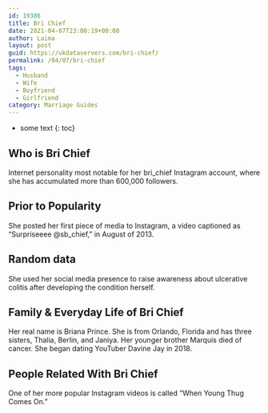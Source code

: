 ```yaml
---
id: 19386
title: Bri Chief
date: 2021-04-07T23:00:19+00:00
author: Laima
layout: post
guid: https://ukdataservers.com/bri-chief/
permalink: /04/07/bri-chief
tags:
  - Husband
  - Wife
  - Boyfriend
  - Girlfriend
category: Marriage Guides
---
```


* some text
{: toc}


## Who is Bri Chief
                  
                  
                  
Internet personality most notable for her bri_chief Instagram account, where she has accumulated more than 600,000 followers.
                  
              
            
              
            
                
                
                
## Prior to Popularity
                  
                  
                  
She posted her first piece of media to Instagram, a video captioned as &#8220;Surpriseeee @sb_chief,&#8221; in August of 2013.
                  
              
            
              
            
                
                
                
## Random data
                  
                  
                  
She used her social media presence to raise awareness about ulcerative colitis after developing the condition herself.
                  
              
            
              
            
                
                
                
## Family & Everyday Life of Bri Chief
                  
                  
                  
Her real name is Briana Prince. She is from Orlando, Florida and has three sisters, Thalia, Berlin, and Janiya. Her younger brother Marquis died of cancer. She began dating YouTuber Davine Jay in 2018.
                  
              
            
              
            
                
                
                
## People Related With Bri Chief
                  
                  
                  
One of her more popular Instagram videos is called &#8220;When Young Thug Comes On.&#8221;
                  
              
            
              
            
                
              
            
              
              
            
            
              
            
          
          
          